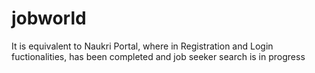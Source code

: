 # jobworld
It is equivalent to Naukri Portal, where in Registration and Login fuctionalities, has been completed and job seeker search is in progress
